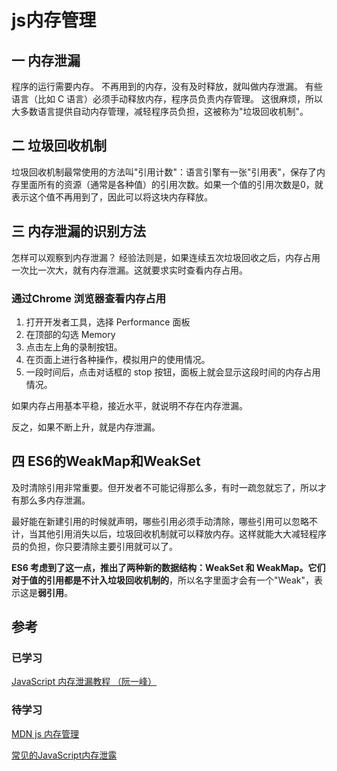 # js内存管理

## 一 内存泄漏
程序的运行需要内存。
不再用到的内存，没有及时释放，就叫做内存泄漏。
有些语言（比如 C 语言）必须手动释放内存，程序员负责内存管理。
这很麻烦，所以大多数语言提供自动内存管理，减轻程序员负担，这被称为"垃圾回收机制"。

## 二 垃圾回收机制
垃圾回收机制最常使用的方法叫"引用计数"：语言引擎有一张"引用表"，保存了内存里面所有的资源（通常是各种值）的引用次数。如果一个值的引用次数是0，就表示这个值不再用到了，因此可以将这块内存释放。

## 三 内存泄漏的识别方法
怎样可以观察到内存泄漏？
经验法则是，如果连续五次垃圾回收之后，内存占用一次比一次大，就有内存泄漏。这就要求实时查看内存占用。

### 通过Chrome 浏览器查看内存占用
1. 打开开发者工具，选择 Performance 面板
2. 在顶部的勾选 Memory
3. 点击左上角的录制按钮。
4. 在页面上进行各种操作，模拟用户的使用情况。
5. 一段时间后，点击对话框的 stop 按钮，面板上就会显示这段时间的内存占用情况。

如果内存占用基本平稳，接近水平，就说明不存在内存泄漏。

反之，如果不断上升，就是内存泄漏。

## 四 ES6的WeakMap和WeakSet

及时清除引用非常重要。但开发者不可能记得那么多，有时一疏忽就忘了，所以才有那么多内存泄漏。

最好能在新建引用的时候就声明，哪些引用必须手动清除，哪些引用可以忽略不计，当其他引用消失以后，垃圾回收机制就可以释放内存。这样就能大大减轻程序员的负担，你只要清除主要引用就可以了。

**ES6 考虑到了这一点，推出了两种新的数据结构：WeakSet 和 WeakMap。它们对于值的引用都是不计入垃圾回收机制的**，所以名字里面才会有一个"Weak"，表示这是**弱引用**。



## 参考
### 已学习
[JavaScript 内存泄漏教程 （阮一峰）](http://www.ruanyifeng.com/blog/2017/04/memory-leak.html)

### 待学习
[MDN js 内存管理](https://developer.mozilla.org/zh-CN/docs/Web/JavaScript/Memory_Management)

[常见的JavaScript内存泄露](https://github.com/zhansingsong/js-leakage-patterns)



